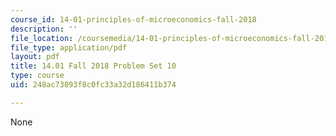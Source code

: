 ```yaml
---
course_id: 14-01-principles-of-microeconomics-fall-2018
description: ''
file_location: /coursemedia/14-01-principles-of-microeconomics-fall-2018/248ac73893f8c0fc33a32d186411b374_MIT14_01F18_pset10.pdf
file_type: application/pdf
layout: pdf
title: 14.01 Fall 2018 Problem Set 10
type: course
uid: 248ac73893f8c0fc33a32d186411b374

---
```

None
